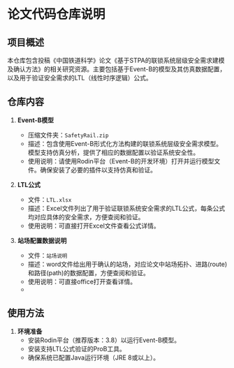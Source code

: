# 论文代码仓库说明

## 项目概述
本仓库包含投稿《中国铁道科学》论文《基于STPA的联锁系统层级安全需求建模及确认方法》的相关研究资源。主要包括基于Event-B的模型及其仿真数据配置，以及用于验证安全需求的LTL（线性时序逻辑）公式。

## 仓库内容
1. **Event-B模型**  
   - 压缩文件夹：`SafetyRail.zip`  
   - 描述：包含使用Event-B形式化方法构建的联锁系统层级安全需求模型。模型支持仿真分析，提供了相应的数据配置以验证系统安全性。  
   - 使用说明：请使用Rodin平台（Event-B的开发环境）打开并运行模型文件。确保安装了必要的插件以支持仿真和验证。

2. **LTL公式**  
   - 文件：`LTL.xlsx`  
   - 描述：Excel文件列出了用于验证联锁系统安全需求的LTL公式，每条公式均对应具体的安全需求，方便查阅和验证。  
   - 使用说明：可直接打开Excel文件查看公式详情。

2. **站场配置数据说明**  
   - 文件：`站场说明`  
   - 描述：word文件给出用于确认的站场，对应论文中站场拓扑、进路(route)和路径(path)的数据配置，方便查阅和验证。  
   - 使用说明：可直接office打开查看详情。
   - 
## 使用方法
1. **环境准备**  
   - 安装Rodin平台（推荐版本：3.8）以运行Event-B模型。  
   - 安装支持LTL公式验证的ProB工具。  
   - 确保系统已配置Java运行环境（JRE 8或以上）。
